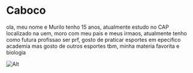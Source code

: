 # Caboco 
ola, meu nome e Murilo tenho 15 anos, atualmente estudo no CAP localizado na uem, moro com meu pais e meus irmaos, atualmente tenho como futura profissao ser prf, gosto de praticar esportes em epecifico academia mas gosto de outros esportes tbm, minha materia favorita e biologia 

![Alt](https://br.web.img2.acsta.net/r_654_368/newsv7/15/01/27/17/10/360718.jpg)
